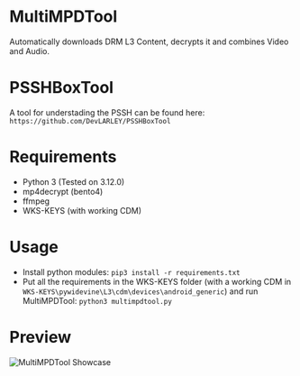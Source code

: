 # MultiMPDTool
Automatically downloads DRM L3 Content, decrypts it and combines Video and Audio.

# PSSHBoxTool
A tool for understading the PSSH can be found here: `https://github.com/DevLARLEY/PSSHBoxTool`

# Requirements
+ Python 3 (Tested on 3.12.0)
+ mp4decrypt (bento4)
+ ffmpeg
+ WKS-KEYS (with working CDM)

# Usage
+ Install python modules: `pip3 install -r requirements.txt`
+ Put all the requirements in the WKS-KEYS folder (with a working CDM in `WKS-KEYS\pywidevine\L3\cdm\devices\android_generic`) and run MultiMPDTool: `python3 multimpdtool.py`

# Preview
![MultiMPDTool Showcase](https://i.imgur.com/OuUtNUg.png)
